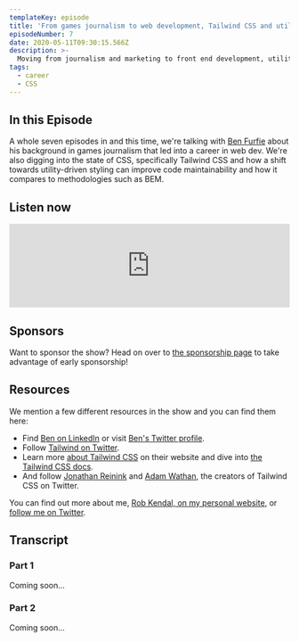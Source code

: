 ```yaml
---
templateKey: episode
title: 'From games journalism to web development, Tailwind CSS and utility-first styling'
episodeNumber: 7
date: 2020-05-11T09:30:15.566Z
description: >-
  Moving from journalism and marketing to front end development, utility-first CSS and the Tailwind framework
tags:
  - career
  - CSS
---
```


## In this Episode

A whole seven episodes in and this time, we're talking with [Ben Furfie](https://twitter.com/frontendben) about his background in games journalism that led into a career in web dev. We're also digging into the state of CSS, specifically Tailwind CSS and how a shift towards utility-driven styling can improve code maintainability and how it compares to methodologies such as BEM.

## Listen now

<iframe src="https://anchor.fm/the-front-end/embed/episodes/From-games-journalism-to-web-development--Tailwind-CSS-and-utility-first-styling-edcvjf" height="auto" width="100%" frameborder="0" scrolling="no"></iframe>

## Sponsors

Want to sponsor the show? Head on over to [the sponsorship page](/sponsorship) to take advantage of early sponsorship!

## Resources

We mention a few different resources in the show and you can find them here:

- Find [Ben on LinkedIn](https://www.linkedin.com/in/benfurfie/) or visit [Ben's Twitter profile](https://twitter.com/frontendben).
- Follow [Tailwind on Twitter](https://twitter.com/tailwindcss).
- Learn more [about Tailwind CSS](https://tailwindcss.com/) on their website and dive into [the Tailwind CSS docs](https://tailwindcss.com/docs/installation).
- And follow [Jonathan Reinink](https://twitter.com/reinink) and [Adam Wathan](https://twitter.com/adamwathan), the creators of Tailwind CSS on Twitter.

You can find out more about me, [Rob Kendal, on my personal website](https://robkendal.co.uk), or [follow me on Twitter](https://twitter.com/kendalmintcode). 

## Transcript

### Part 1

Coming soon...

### Part 2

Coming soon...

